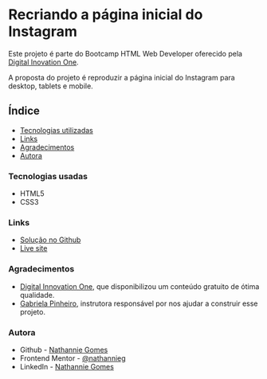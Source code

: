 # Recriando a página inicial do Instagram

Este projeto é parte do Bootcamp HTML Web Developer oferecido pela [Digital Inovation One](https://digitalinnovation.one/).

A proposta do projeto é reproduzir a página inicial do Instagram para desktop, tablets e mobile.

## Índice

- [Tecnologias utilizadas](#tecnologias)
- [Links](#links)
- [Agradecimentos](#agradecimentos)
- [Autora](#autora)

### Tecnologias usadas

- HTML5
- CSS3

### Links

- [Solução no Github](https://github.com/nathannieg/recriando-home-instagram)
- [Live site](https://nathannieg.github.io/recriando-home-instagram/)

### Agradecimentos

- [Digital Innovation One](https://digitalinnovation.one/), que disponibilizou um conteúdo gratuito de ótima qualidade.
- [Gabriela Pinheiro](https://github.com/SpruceGabriela), instrutora responsável por nos ajudar a construir esse projeto.

### Autora

- Github - [Nathannie Gomes](https://github.com/nathannieg)
- Frontend Mentor - [@nathannieg](https://www.frontendmentor.io/profile/nathannieg)
- LinkedIn - [Nathannie Gomes](https://www.linkedin.com/in/nathanniegomes/)
